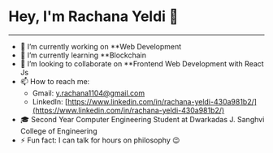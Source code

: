 #            Hey, I'm Rachana Yeldi 👋

***

- 🔭 I’m currently working on **Web Development
- 🌱 I’m currently learning **Blockchain
- 👯 I’m looking to collaborate on **Frontend Web Development with React Js
- 📫 How to reach me: 
    * Gmail: [y.rachana1104@gmail.com](y.rachana1104@gmail.com)
    * LinkedIn: [https://www.linkedin.com/in/rachana-yeldi-430a981b2/](https://www.linkedin.com/in/rachana-yeldi-430a981b2/)
- 🎓 Second Year Computer Engineering Student at Dwarkadas J. Sanghvi College of Engineering
- ⚡ Fun fact: I can talk for hours on philosophy 😉


